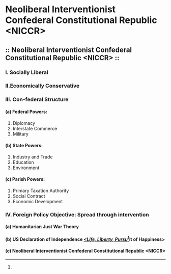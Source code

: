 # Neoliberal Interventionist Confederal Constitutional Republic \<NICCR>

## :: Neoliberal Interventionist Confederal Constitutional Republic \<NICCR> ::

### I. Socially Liberal&#x20;

### II.Economically Conservative&#x20;

### III. Con-federal Structure&#x20;

#### &#x20;   (a) Federal Powers:

1. Diplomacy
2. Interstate Commerce
3. Military&#x20;

#### &#x20;   (b) State Powers:

1. Industry and Trade
2. Education
3. Environment&#x20;

#### &#x20;   (c) Parish Powers:

1. Primary Taxation Authority
2. Social Contract
3. Economic Development&#x20;

### IV. Foreign Policy Objective: Spread through intervention&#x20;

#### &#x20;   (a) Humanitarian Just War Theory&#x20;

#### &#x20;   (b) US Declaration of Independence [_\<Life, Liberty, Pursu_](#user-content-fn-1)[^1]it of Happiness>

#### &#x20;   (c) Neoliberal Interventionist Confederal Constitutional Republic \<NICCR>

[^1]: 
